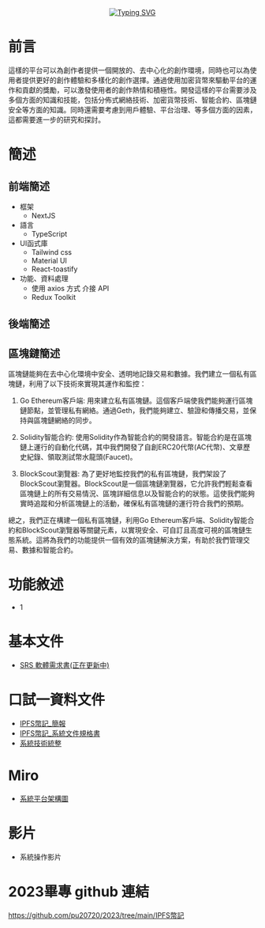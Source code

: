 <!-- dynamic typing effect 動態打字效果 -->
<div align="center">
  <a href="https://blog.sunguoqi.com/">
    <img src="https://readme-typing-svg.demolab.com?font=Fira+Code&pause=1000&width=435&lines=console.log(%22Hello%2C%20World%22);Hi there 👋&center=true&size=27" alt="Typing SVG" />
  </a>  
</div>

<!--

**Here are some ideas to get you started:**

🙋‍♀️ A short introduction - what is your organization all about?
🌈 Contribution guidelines - how can the community get involved?
👩‍💻 Useful resources - where can the community find your docs? Is there anything else the community should know?
🍿 Fun facts - what does your team eat for breakfast?
🧙 Remember, you can do mighty things with the power of [Markdown](https://docs.github.com/github/writing-on-github/getting-started-with-writing-and-formatting-on-github/basic-writing-and-formatting-syntax)
-->
# 前言
這樣的平台可以為創作者提供一個開放的、去中心化的創作環境，同時也可以為使用者提供更好的創作體驗和多樣化的創作選擇。通過使用加密貨幣來驅動平台的運作和貢獻的獎勵，可以激發使用者的創作熱情和積極性。開發這樣的平台需要涉及多個方面的知識和技能，包括分佈式網絡技術、加密貨幣技術、智能合約、區塊鏈安全等方面的知識。同時還需要考慮到用戶體驗、平台治理、等多個方面的因素，這都需要進一步的研究和探討。
# 簡述
## 前端簡述
- 框架
  - NextJS
- 語言
  - TypeScript
- UI函式庫
  - Tailwind css
  - Material UI
  - React-toastify
- 功能、資料處理
  - 使用 axios 方式 介接 API
  - Redux Toolkit
## 後端簡述
## 區塊鏈簡述
區塊鏈能夠在去中心化環境中安全、透明地記錄交易和數據。我們建立一個私有區塊鏈，利用了以下技術來實現其運作和監控：

1. Go Ethereum客戶端: 用來建立私有區塊鏈。這個客戶端使我們能夠運行區塊鏈節點，並管理私有網絡。通過Geth，我們能夠建立、驗證和傳播交易，並保持與區塊鏈網絡的同步。

2. Solidity智能合約: 使用Solidity作為智能合約的開發語言。智能合約是在區塊鏈上運行的自動化代碼，其中我們開發了自創ERC20代幣(AC代幣)、文章歷史紀錄、領取測試幣水龍頭(Faucet)。

3. BlockScout瀏覽器: 為了更好地監控我們的私有區塊鏈，我們架設了BlockScout瀏覽器。BlockScout是一個區塊鏈瀏覽器，它允許我們輕鬆查看區塊鏈上的所有交易情況、區塊詳細信息以及智能合約的狀態。這使我們能夠實時追蹤和分析區塊鏈上的活動，確保私有區塊鏈的運行符合我們的預期。

總之，我們正在構建一個私有區塊鏈，利用Go Ethereum客戶端、Solidity智能合約和BlockScout瀏覽器等關鍵元素，以實現安全、可自訂且高度可視的區塊鏈生態系統。這將為我們的功能提供一個有效的區塊鏈解決方案，有助於我們管理交易、數據和智能合約。



# 功能敘述
- 1

# 基本文件
- [SRS 軟體需求書(正在更新中)](https://docs.google.com/document/d/1-IZckLUhmSBGhUZj-m0Z9OAlvugrRJ6V/edit?usp=sharing&ouid=100558131168893606998&rtpof=true&sd=true)

# 口試一資料文件
- [IPFS幣記_簡報](https://reurl.cc/p5LVma)
- [IPFS幣記_系統文件規格書](https://docs.google.com/document/d/1GxUuhJhLIol0nrSzh5EZPXEO_4tGemo6/edit?usp=sharing&ouid=100558131168893606998&rtpof=true&sd=true)
- [系統技術統整](https://drive.google.com/file/d/16OSu4Jf2n3pLK5kuGifsbLIy1nAmunwy/view?usp=sharing)

# Miro
- [系統平台架構圖](https://miro.com/app/board/uXjVM_nOvD8=/?moveToWidget=3458764565455614587&cot=14)

# 影片
- 系統操作影片

# 2023畢專 github 連結
https://github.com/pu20720/2023/tree/main/IPFS幣記
